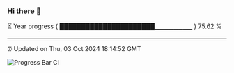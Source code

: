 ### Hi there 👋

⏳ Year progress { ██████████████████████▁▁▁▁▁▁▁▁ } 75.62 %

---

⏰ Updated on Thu, 03 Oct 2024 18:14:52 GMT

![Progress Bar CI](https://github.com/code-lakshay/GitHub-Actions-Demo/workflows/Progress%20Bar%20CI/badge.svg)
